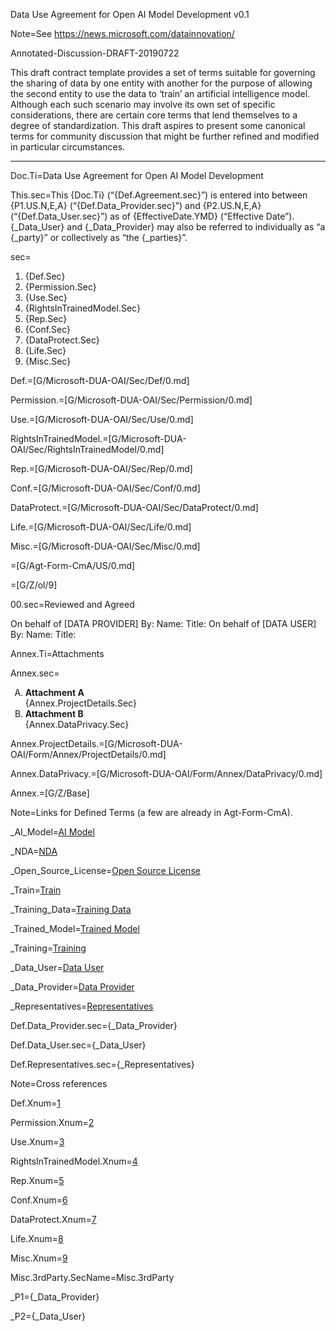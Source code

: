 Data Use Agreement for Open AI Model Development v0.1

Note=See https://news.microsoft.com/datainnovation/

Annotated-Discussion-DRAFT-20190722

This draft contract template provides a set of terms suitable for governing the sharing of data by one entity with another for the purpose of allowing the second entity to use the data to ‘train’ an artificial intelligence model. Although each such scenario may involve its own set of specific considerations, there are certain core terms that lend themselves to a degree of standardization. This draft aspires to present some canonical terms for community discussion that might be further refined and modified in particular circumstances.

* * *

Doc.Ti=Data Use Agreement for Open AI Model Development

This.sec=This {Doc.Ti} (“{Def.Agreement.sec}”) is entered into between {P1.US.N,E,A} (“{Def.Data_Provider.sec}”) and {P2.US.N,E,A} (“{Def.Data_User.sec}”) as of {EffectiveDate.YMD} (“Effective Date”). {_Data_User} and {_Data_Provider} may also be referred to individually as “a {_party}” or collectively as “the {_parties}”.

sec=<ol><li>{Def.Sec}</li><li>{Permission.Sec}</li><li>{Use.Sec}</li><li>{RightsInTrainedModel.Sec}</li><li>{Rep.Sec}</li><li>{Conf.Sec}</li><li>{DataProtect.Sec}</li><li>{Life.Sec}</li><li>{Misc.Sec}</li></ol>

Def.=[G/Microsoft-DUA-OAI/Sec/Def/0.md]

Permission.=[G/Microsoft-DUA-OAI/Sec/Permission/0.md]

Use.=[G/Microsoft-DUA-OAI/Sec/Use/0.md]

RightsInTrainedModel.=[G/Microsoft-DUA-OAI/Sec/RightsInTrainedModel/0.md]

Rep.=[G/Microsoft-DUA-OAI/Sec/Rep/0.md]

Conf.=[G/Microsoft-DUA-OAI/Sec/Conf/0.md]

DataProtect.=[G/Microsoft-DUA-OAI/Sec/DataProtect/0.md]

Life.=[G/Microsoft-DUA-OAI/Sec/Life/0.md]

Misc.=[G/Microsoft-DUA-OAI/Sec/Misc/0.md]

=[G/Agt-Form-CmA/US/0.md]

=[G/Z/ol/9]

00.sec=Reviewed and Agreed

On behalf of [DATA PROVIDER] By: Name: Title: On behalf of [DATA USER] By: Name: Title:

Annex.Ti=Attachments

Annex.sec=<ol type="A"><li><b>Attachment A</b><br>{Annex.ProjectDetails.Sec}</li><li><b>Attachment B</b><br>{Annex.DataPrivacy.Sec}</li></ol>

Annex.ProjectDetails.=[G/Microsoft-DUA-OAI/Form/Annex/ProjectDetails/0.md]

Annex.DataPrivacy.=[G/Microsoft-DUA-OAI/Form/Annex/DataPrivacy/0.md]

Annex.=[G/Z/Base]

Note=Links for Defined Terms (a few are already in Agt-Form-CmA). 

_AI_Model=<a href='#Def.AI_Model.sec' class='definedterm'>AI Model</a>

_NDA=<a href='#Def.NDA.sec' class='definedterm'>NDA</a>

_Open_Source_License=<a href='#Def.Open_Source_License.sec' class='definedterm'>Open Source License</a>

_Train=<a href='#Def.Train.sec' class='definedterm'>Train</a>

_Training_Data=<a href='#Def.Training_Data.sec' class='definedterm'>Training Data</a>

_Trained_Model=<a href='#Def.Trained_Model.sec' class='definedterm'>Trained Model</a>

_Training=<a href='#Def.Train.sec' class='definedterm'>Training</a>

_Data_User=<a href='#Def.Data_User.sec' class='definedterm'>Data User</a>

_Data_Provider=<a href='#Def.Data_Provider.sec' class='definedterm'>Data Provider</a>

_Representatives=<a href='#Def.Representatives.sec' class='definedterm'>Representatives</a>

Def.Data_Provider.sec={_Data_Provider}

Def.Data_User.sec={_Data_User}

Def.Representatives.sec={_Representatives}

Note=Cross references

Def.Xnum=<a href='#Def.sec'>1</a>

Permission.Xnum=<a href='#Def.sec'>2</a>

Use.Xnum=<a href='#Use.sec'>3</a>

RightsInTrainedModel.Xnum=<a href='#RightsInTrainedModel.sec'>4</a>

Rep.Xnum=<a href='#Rep.sec'>5</a>

Conf.Xnum=<a href='#Conf.sec'>6</a>

DataProtect.Xnum=<a href='#DataProtect.sec'>7</a>

Life.Xnum=<a href='#Life.sec'>8</a>

Misc.Xnum=<a href='#Misc.sec'>9</a>

Misc.3rdParty.SecName=Misc.3rdParty

_P1={_Data_Provider}

_P2={_Data_User}

